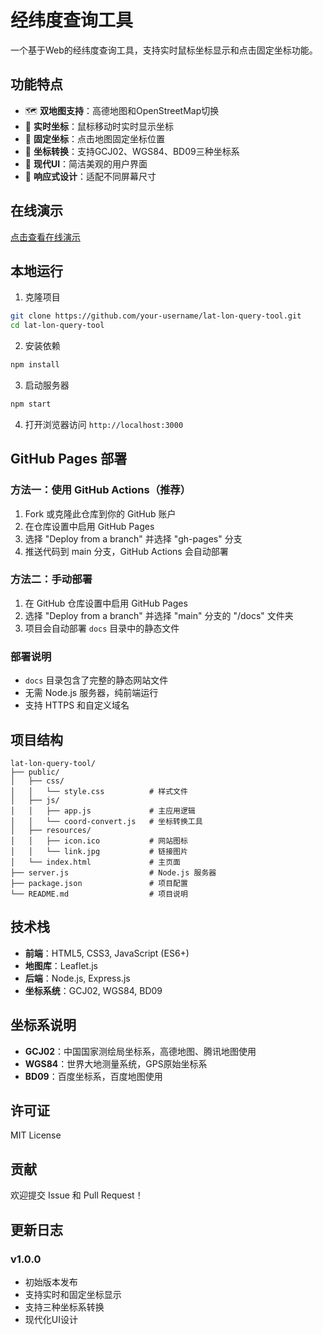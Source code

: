 # 经纬度查询工具

一个基于Web的经纬度查询工具，支持实时鼠标坐标显示和点击固定坐标功能。

## 功能特点

- 🗺️ **双地图支持**：高德地图和OpenStreetMap切换
- 📍 **实时坐标**：鼠标移动时实时显示坐标
- 📌 **固定坐标**：点击地图固定坐标位置
- 🔄 **坐标转换**：支持GCJ02、WGS84、BD09三种坐标系
- 🎨 **现代UI**：简洁美观的用户界面
- 📱 **响应式设计**：适配不同屏幕尺寸

## 在线演示

[点击查看在线演示](https://your-username.github.io/lat-lon-query-tool/)

## 本地运行

1. 克隆项目
```bash
git clone https://github.com/your-username/lat-lon-query-tool.git
cd lat-lon-query-tool
```

2. 安装依赖
```bash
npm install
```

3. 启动服务器
```bash
npm start
```

4. 打开浏览器访问 `http://localhost:3000`

## GitHub Pages 部署

### 方法一：使用 GitHub Actions（推荐）

1. Fork 或克隆此仓库到你的 GitHub 账户
2. 在仓库设置中启用 GitHub Pages
3. 选择 "Deploy from a branch" 并选择 "gh-pages" 分支
4. 推送代码到 main 分支，GitHub Actions 会自动部署

### 方法二：手动部署

1. 在 GitHub 仓库设置中启用 GitHub Pages
2. 选择 "Deploy from a branch" 并选择 "main" 分支的 "/docs" 文件夹
3. 项目会自动部署 `docs` 目录中的静态文件

### 部署说明

- `docs` 目录包含了完整的静态网站文件
- 无需 Node.js 服务器，纯前端运行
- 支持 HTTPS 和自定义域名

## 项目结构

```
lat-lon-query-tool/
├── public/
│   ├── css/
│   │   └── style.css          # 样式文件
│   ├── js/
│   │   ├── app.js             # 主应用逻辑
│   │   └── coord-convert.js   # 坐标转换工具
│   ├── resources/
│   │   ├── icon.ico           # 网站图标
│   │   └── link.jpg           # 链接图片
│   └── index.html             # 主页面
├── server.js                  # Node.js 服务器
├── package.json               # 项目配置
└── README.md                  # 项目说明
```

## 技术栈

- **前端**：HTML5, CSS3, JavaScript (ES6+)
- **地图库**：Leaflet.js
- **后端**：Node.js, Express.js
- **坐标系统**：GCJ02, WGS84, BD09

## 坐标系说明

- **GCJ02**：中国国家测绘局坐标系，高德地图、腾讯地图使用
- **WGS84**：世界大地测量系统，GPS原始坐标系
- **BD09**：百度坐标系，百度地图使用

## 许可证

MIT License

## 贡献

欢迎提交 Issue 和 Pull Request！

## 更新日志

### v1.0.0
- 初始版本发布
- 支持实时和固定坐标显示
- 支持三种坐标系转换
- 现代化UI设计